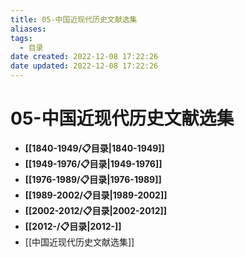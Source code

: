 ```yaml
---
title: 05-中国近现代历史文献选集
aliases:
tags:
  - 目录
date created: 2022-12-08 17:22:26
date updated: 2022-12-08 17:22:26
---
```


# 05-中国近现代历史文献选集

- **[[1840-1949/📋目录|1840-1949]]**
- **[[1949-1976/📋目录|1949-1976]]**
- **[[1976-1989/📋目录|1976-1989]]**
- **[[1989-2002/📋目录|1989-2002]]**
- **[[2002-2012/📋目录|2002-2012]]**
- **[[2012-/📋目录|2012-]]**
- [[中国近现代历史文献选集]]
